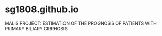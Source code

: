 # sg1808.github.io 
MALIS PROJECT: ESTIMATION OF THE PROGNOSIS OF PATIENTS WITH PRIMARY BILIARY CIRRHOSIS
